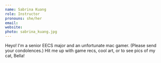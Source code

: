```yaml
---
name: Sabrina Kuang
role: Instructor
pronouns: she/her
email: 
website: 
photo: sabrina_kuang.jpg
---
```

Heyo! I'm a senior EECS major and an unfortunate mac gamer. (Please send your condolences.) Hit me up with game recs, cool art, or to see pics of my cat, Bella!
